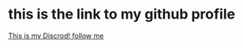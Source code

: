 # this is the link to my github profile 
<a href="https://github.com/muhammed-bilal-ca">This is my Discrod! follow me </a>
